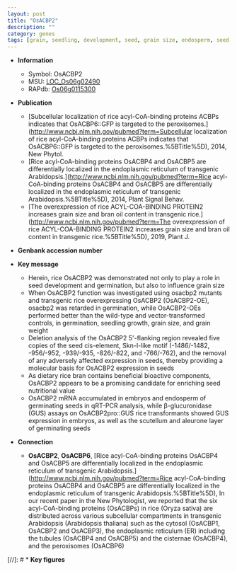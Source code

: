 ```yaml
---
layout: post
title: "OsACBP2"
description: ""
category: genes
tags: [grain, seedling, development, seed, grain size, endosperm, seed development, grain weight]
---
```


* **Information**  
    + Symbol: OsACBP2  
    + MSU: [LOC_Os06g02490](http://rice.plantbiology.msu.edu/cgi-bin/ORF_infopage.cgi?orf=LOC_Os06g02490)  
    + RAPdb: [Os06g0115300](http://rapdb.dna.affrc.go.jp/viewer/gbrowse_details/irgsp1?name=Os06g0115300)  

* **Publication**  
    + [Subcellular localization of rice acyl-CoA-binding proteins ACBPs indicates that OsACBP6::GFP is targeted to the peroxisomes.](http://www.ncbi.nlm.nih.gov/pubmed?term=Subcellular localization of rice acyl-CoA-binding proteins ACBPs indicates that OsACBP6::GFP is targeted to the peroxisomes.%5BTitle%5D), 2014, New Phytol.
    + [Rice acyl-CoA-binding proteins OsACBP4 and OsACBP5 are differentially localized in the endoplasmic reticulum of transgenic Arabidopsis.](http://www.ncbi.nlm.nih.gov/pubmed?term=Rice acyl-CoA-binding proteins OsACBP4 and OsACBP5 are differentially localized in the endoplasmic reticulum of transgenic Arabidopsis.%5BTitle%5D), 2014, Plant Signal Behav.
    + [The overexpression of rice ACYL-COA-BINDING PROTEIN2 increases grain size and bran oil content in transgenic rice.](http://www.ncbi.nlm.nih.gov/pubmed?term=The overexpression of rice ACYL-COA-BINDING PROTEIN2 increases grain size and bran oil content in transgenic rice.%5BTitle%5D), 2019, Plant J.

* **Genbank accession number**  

* **Key message**  
    + Herein, rice OsACBP2 was demonstrated not only to play a role in seed development and germination, but also to influence grain size
    + When OsACBP2 function was investigated using osacbp2 mutants and transgenic rice overexpressing OsACBP2 (OsACBP2-OE), osacbp2 was retarded in germination, while OsACBP2-OEs performed better than the wild-type and vector-transformed controls, in germination, seedling growth, grain size, and grain weight
    + Deletion analysis of the OsACBP2 5'-flanking region revealed five copies of the seed cis-element, Skn-I-like motif (-1486/-1482, -956/-952, -939/-935, -826/-822, and -766/-762), and the removal of any adversely affected expression in seeds, thereby providing a molecular basis for OsACBP2 expression in seeds
    + As dietary rice bran contains beneficial bioactive components, OsACBP2 appears to be a promising candidate for enriching seed nutritional value
    + OsACBP2 mRNA accumulated in embryos and endosperm of germinating seeds in qRT-PCR analysis, while β-glucuronidase (GUS) assays on OsACBP2pro::GUS rice transformants showed GUS expression in embryos, as well as the scutellum and aleurone layer of germinating seeds

* **Connection**  
    + __OsACBP2__, __OsACBP6__, [Rice acyl-CoA-binding proteins OsACBP4 and OsACBP5 are differentially localized in the endoplasmic reticulum of transgenic Arabidopsis.](http://www.ncbi.nlm.nih.gov/pubmed?term=Rice acyl-CoA-binding proteins OsACBP4 and OsACBP5 are differentially localized in the endoplasmic reticulum of transgenic Arabidopsis.%5BTitle%5D), In our recent paper in the New Phytologist, we reported that the six acyl-CoA-binding proteins (OsACBPs) in rice (Oryza sativa) are distributed across various subcellular compartments in transgenic Arabidopsis (Arabidopsis thaliana) such as the cytosol (OsACBP1, OsACBP2 and OsACBP3), the endoplasmic reticulum (ER) including the tubules (OsACBP4 and OsACBP5) and the cisternae (OsACBP4), and the peroxisomes (OsACBP6)

[//]: # * **Key figures**  


